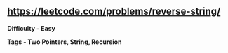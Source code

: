 ## https://leetcode.com/problems/reverse-string/

**Difficulty - Easy**

**Tags - Two Pointers, String, Recursion**
